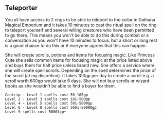 ## Teleporter

You all have access to 2 rings to be able to teleport to the cellar in Dathana Magical Emporium and it takes 10 minutes to cast the ritual spell on the ring to teleport yourself and several willing creatures who have been permitted to go there. This means you won't be able to do this during combat or a conversation as you won't have 10 minutes to focus, but a short or long rest is a good chance to do this or if everyone agrees that this can happen.

She will create scrolls, potions and items for focusing magic. Like Princess Cute she sells common items for focusing magic at the price listed above and buys them for half price unless brand new.
She offers a service where she will create spell scrolls. Depending on the spell determines the price of the scroll (at my discretion). It takes 100gp per day to create a scroll e.g. a scroll worth 600gp would take 6 days. She will not buy scrolls or wizard books as she wouldn't be able to find a buyer for them.

```
Cantrip - Level 1 spells cost 50-100gp
Level 2 - Level 3 spells cost 101-500gp
Level 4 - Level 5 spells cost 501-5000gp
Level 6 - Level 8 spells cost 5001-50000gp
Level 9 spells cost 50001gp+
```
